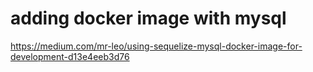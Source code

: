 # adding docker image with mysql
https://medium.com/mr-leo/using-sequelize-mysql-docker-image-for-development-d13e4eeb3d76